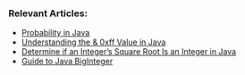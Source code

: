 ### Relevant Articles:

- [Probability in Java](https://www.surya.com/java-probability)
- [Understanding the & 0xff Value in Java](https://www.surya.com/java-and-0xff)
- [Determine if an Integer’s Square Root Is an Integer in Java](https://www.surya.com/java-find-if-square-root-is-integer)
- [Guide to Java BigInteger](https://www.surya.com/java-biginteger)
